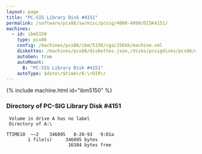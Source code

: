 ```yaml
---
layout: page
title: "PC-SIG Library Disk #4151"
permalink: /software/pcx86/sw/misc/pcsig/4000-4999/DISK4151/
machines:
  - id: ibm5150
    type: pcx86
    config: /machines/pcx86/ibm/5150/cga/256kb/machine.xml
    diskettes: /machines/pcx86/diskettes.json,/disks/pcsigdisks/pcx86/diskettes.json
    autoGen: true
    autoMount:
      B: "PC-SIG Library Disk #4151"
    autoType: $date\r$time\rB:\rDIR\r
---
```


{% include machine.html id="ibm5150" %}

### Directory of PC-SIG Library Disk #4151

     Volume in drive A has no label
     Directory of A:\

    TTIME10  ~~2    346095   8-20-93   9:01a
            1 file(s)     346095 bytes
                           16384 bytes free
